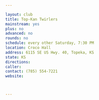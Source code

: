 ```yaml
---

layout: club
title: Top-Kan Twirlers
mainstream: yes
plus: no
advanced: no
rounds: no
schedule: every other Saturday, 7:30 PM
location: Croco Hall
address: 6115 SE US Hwy. 40, Topeka, KS
state: KS
directions: 
caller: 
contact: (785) 554-7221
website: 



---
```


